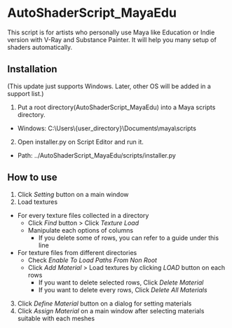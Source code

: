 # AutoShaderScript_MayaEdu
This script is for artists who personally use Maya like Education or Indie version with V-Ray and Substance Painter. It will help you many setup of shaders automatically.

## Installation
(This update just supports Windows. Later, other OS will be added in a support list.)
1. Put a root directory(AutoShaderScript_MayaEdu) into a Maya scripts directory.
* Windows: C:\\Users\\{user_directory}\\Documents\\maya\\scripts
2. Open installer.py on Script Editor and run it.
* Path: ../AutoShaderScript_MayaEdu/scripts/installer.py

## How to use
1. Click _Setting_ button on a main window
2. Load textures
* For every texture files collected in a directory 
  * Click _Find_ button > Click _Texture Load_
  * Manipulate each options of columns
    * If you delete some of rows, you can refer to a guide under this line
* For texture files from different directories
  * Check _Enable To Load Paths From Non Root_
  * Click _Add Material_ > Load textures by clicking _LOAD_ button on each rows
    * If you want to delete selected rows, Click _Delete Material_
    * If you want to delete every rows, Click _Delete All Materials_
3. Click _Define Material_ button on a dialog for setting materials
4. Click _Assign Material_ on a main window after selecting materials suitable with each meshes